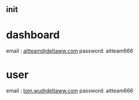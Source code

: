 ## init

# dashboard
email : aitteam@deltaww.com
password: aitteam666

# user
email : tom.wu@deltaww.com
password: aitteam666